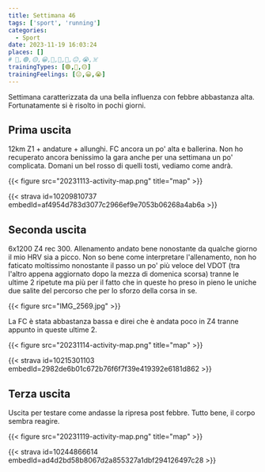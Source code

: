 ```yaml
---
title: Settimana 46
tags: ['sport', 'running']
categories:
  - Sport
date: 2023-11-19 16:03:24
places: []
# 🔴,🟢,🟡,😀,🙁,🫤,🙂,😐,😭,☠️
trainingTypes: [🟢,🔴,🟡]
trainingFeelings: [😐,😀,😭]
---
```


Settimana caratterizzata da una bella influenza con febbre abbastanza alta. Fortunatamente si è risolto in pochi giorni.

<!--more-->

## Prima uscita

12km Z1 + andature + allunghi. FC ancora un po' alta e ballerina.
Non ho recuperato ancora benissimo la gara anche per una settimana un po' complicata. Domani un bel rosso di quelli tosti, vediamo come andrà.

{{< figure src="20231113-activity-map.png" title="map" >}}

{{< strava id=10209810737 embedId=af4954d783d3077c2966ef9e7053b06268a4ab6a >}}

## Seconda uscita

6x1200 Z4 rec 300.
Allenamento andato bene nonostante da qualche giorno il mio HRV sia a picco.
Non so bene come interpretare l'allenamento, non ho faticato moltissimo nonostante il passo un po' più veloce del VDOT (tra l'altro appena aggiornato dopo la mezza di domenica scorsa) tranne le ultime 2 ripetute ma più per il fatto che in queste ho preso in pieno le uniche due salite del percorso che per lo sforzo della corsa in se.

{{< figure src="IMG_2569.jpg" >}}

La FC è stata abbastanza bassa e direi che è andata poco in Z4 tranne appunto in queste ultime 2.

{{< figure src="20231114-activity-map.png" title="map" >}}

{{< strava id=10215301103 embedId=2982de6b01c672b76f6f7f39e419392e6181d862 >}}

## Terza uscita

Uscita per testare come andasse la ripresa post febbre. Tutto bene, il corpo sembra reagire.

{{< figure src="20231119-activity-map.png" title="map" >}}

{{< strava id=10244866614 embedId=ad4d2bd58b8067d2a855327a1dbf294126497c28 >}}
